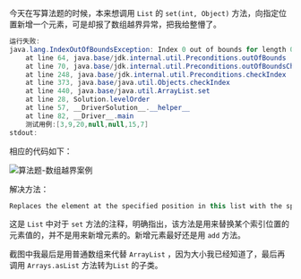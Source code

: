 今天在写算法题的时候，本来想调用 `List` 的 `set(int, Object)` 方法，向指定位置新增一个元素，可是却报了数组越界异常，把我给整懵了。

```java
运行失败:
java.lang.IndexOutOfBoundsException: Index 0 out of bounds for length 0
    at line 64, java.base/jdk.internal.util.Preconditions.outOfBounds
    at line 70, java.base/jdk.internal.util.Preconditions.outOfBoundsCheckIndex
    at line 248, java.base/jdk.internal.util.Preconditions.checkIndex
    at line 373, java.base/java.util.Objects.checkIndex
    at line 440, java.base/java.util.ArrayList.set
    at line 28, Solution.levelOrder
    at line 57, __DriverSolution__.__helper__
    at line 82, __Driver__.main
    测试用例:[3,9,20,null,null,15,7]
stdout:
```

相应的代码如下：

![算法题-数组越界案例](https://www.lin2j.tech/blog-image/problem/%E7%AE%97%E6%B3%95%E9%A2%98-%E6%95%B0%E7%BB%84%E8%B6%8A%E7%95%8C%E6%A1%88%E4%BE%8B.png)

解决方法：

```java
Replaces the element at the specified position in this list with the specified element (optional operation).
```

这是 `List` 中对于 `set` 方法的注释，明确指出，该方法是用来替换某个索引位置的元素值的，并不是用来新增元素的。新增元素最好还是用 `add` 方法。

截图中我最后是用普通数组来代替 `ArrayList` ，因为大小我已经知道了，最后再调用 `Arrays.asList` 方法转为`List` 的子类。